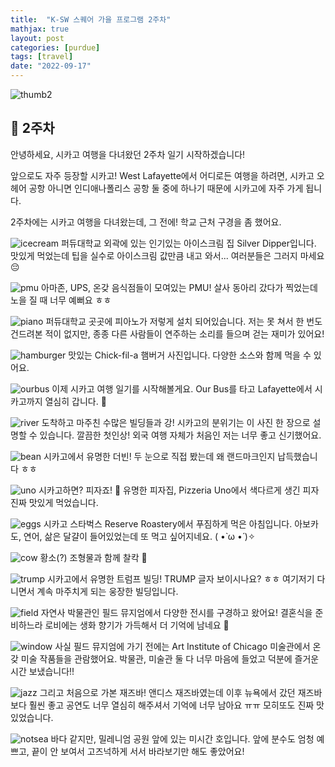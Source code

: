 ```yaml
---
title:  "K-SW 스퀘어 가을 프로그램 2주차"
mathjax: true
layout: post
categories: [purdue]
tags: [travel]
date: "2022-09-17"
---
```


![thumb2](/assets/photos/two/thumb2.jpg)



## 🤭 2주차

안녕하세요, 시카고 여행을 다녀왔던 2주차 일기 시작하겠습니다!

앞으로도 자주 등장할 시카고! West Lafayette에서 어디로든 여행을 하려면, 시카고 오헤어 공항 아니면 인디애나폴리스 공항 둘 중에 하나기 때문에 시카고에 자주 가게 됩니다.

2주차에는 시카고 여행을 다녀왔는데, 그 전에! 학교 근처 구경을 좀 했어요.

![icecream](/assets/photos/two/icecream.jpg)
퍼듀대학교 외곽에 있는 인기있는 아이스크림 집 Silver Dipper입니다. 맛있게 먹었는데 팁을 실수로 아이스크림 값만큼 내고 와서... 여러분들은 그러지 마세요 😔

![pmu](/assets/photos/two/pmu.jpg)
아마존, UPS, 온갖 음식점들이 모여있는 PMU! 살사 동아리 갔다가 찍었는데 노을 질 때 너무 예뻐요 ㅎㅎ

![piano](/assets/photos/two/piano.jpg)
퍼듀대학교 곳곳에 피아노가 저렇게 설치 되어있습니다. 저는 못 쳐서 한 번도 건드려본 적이 없지만, 종종 다른 사람들이 연주하는 소리를 들으며 걷는 재미가 있어요!

![hamburger](/assets/photos/two/hamburger.jpg)
맛있는 Chick-fil-a 햄버거 사진입니다. 다양한 소스와 함께 먹을 수 있어요.

![ourbus](/assets/photos/two/ourbus.jpg)
이제 시카고 여행 일기를 시작해볼게요. Our Bus를 타고 Lafayette에서 시카고까지 열심히 갑니다. 🚌

![river](/assets/photos/two/river.jpg)
도착하고 마주친 수많은 빌딩들과 강! 시카고의 분위기는 이 사진 한 장으로 설명할 수 있습니다. 깔끔한 첫인상! 외국 여행 자체가 처음인 저는 너무 좋고 신기했어요.

![bean](/assets/photos/two/bean.jpg)
시카고에서 유명한 더빈! 두 눈으로 직접 봤는데 왜 랜드마크인지 납득했습니다 ㅎㅎ

![uno](/assets/photos/two/uno.jpg)
시카고하면? 피자죠! 🍕 유명한 피자집, Pizzeria Uno에서 색다르게 생긴 피자 진짜 맛있게 먹었습니다.

![eggs](/assets/photos/two/eggs.jpg)
시카고 스타벅스 Reserve Roastery에서 푸짐하게 먹은 아침입니다. 아보카도, 연어, 삶은 달걀이 들어있었는데 또 먹고 싶어지네요. ( •̀ ω •́ )✧

![cow](/assets/photos/two/cow.jpg)
황소(?) 조형물과 함께 찰칵 📸

![trump](/assets/photos/two/trump.jpg)
시카고에서 유명한 트럼프 빌딩! TRUMP 글자 보이시나요? ㅎㅎ 여기저기 다니면서 계속 마주치게 되는 웅장한 빌딩입니다.

![field](/assets/photos/two/field.jpg)
자연사 박물관인 필드 뮤지엄에서 다양한 전시를 구경하고 왔어요! 결혼식을 준비하느라 로비에는 생화 향기가 가득해서 더 기억에 남네요 🌸

![window](/assets/photos/two/window.jpg)
사실 필드 뮤지엄에 가기 전에는 Art Institute of Chicago 미술관에서 온갖 미술 작품들을 관람했어요. 박물관, 미술관 둘 다 너무 마음에 들었고 덕분에 즐거운 시간 보냈습니다!!

![jazz](/assets/photos/two/jazz.jpg)
그리고 처음으로 가본 재즈바! 앤디스 재즈바였는데 이후 뉴욕에서 갔던 재즈바보다 훨씬 좋고 공연도 너무 열심히 해주셔서 기억에 너무 남아요 ㅠㅠ 모히또도 진짜 맛있었습니다.

![notsea](/assets/photos/two/notsea.jpg)
바다 같지만, 밀레니엄 공원 앞에 있는 미시간 호입니다. 앞에 분수도 엄청 예쁘고, 끝이 안 보여서 고즈넉하게 서서 바라보기만 해도 좋았어요!